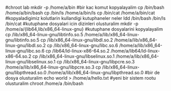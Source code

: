 #chroot lab
mkdir -p /home/a/bin
#bir kac komut kopyalayalim
cp /bin/bash /home/a/bin/bash
cp /bin/ls /home/a/bin/ls
cp /bin/cat /home/a/bin/cat
#kopyaladigimiz kolutlarin kullandigi kutuphaneler neler
ldd /bin/bash /bin/ls /bin/cat
#kutuphane dosyalari icin dizinleri olusturalim
mkdir -p /home/a/{lib64,lib/x86_64-linux-gnu}
#kutuphane dosyalarini kopyalayalim
cp /lib/x86_64-linux-gnu/libtinfo.so.5 /home/a/lib/x86_64-linux-gnu/libtinfo.so.5
cp /lib/x86_64-linux-gnu/libdl.so.2 /home/a/lib/x86_64-linux-gnu/libdl.so.2
cp /lib/x86_64-linux-gnu/libc.so.6 /home/a/lib/x86_64-linux-gnu/libc.so.6
cp /lib64/ld-linux-x86-64.so.2 /home/a/lib64/ld-linux-x86-64.so.2
cp /lib/x86_64-linux-gnu/libselinux.so.1 /home/a/lib/x86_64-linux-gnu/libselinux.so.1
cp /lib/x86_64-linux-gnu/libpcre.so.3 /home/a/lib/x86_64-linux-gnu/libpcre.so.3
cp /lib/x86_64-linux-gnu/libpthread.so.0 /home/a/lib/x86_64-linux-gnu/libpthread.so.0
#bir de dosya olusturalim
echo world > /home/a/hello.txt
#yeni bir sistem rootu olusturalim
chroot /home/a /bin/bash
